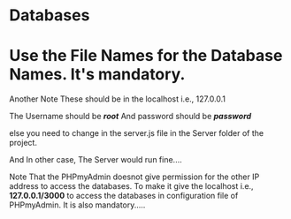 # Databases

# Use the File Names for the Database Names. It's mandatory.

Another Note These should be in the localhost i.e., 127.0.0.1

The Username should be **_root_** And password should be **_password_**

else you need to change in the server.js file in the Server folder of the project.

And In other case, The Server would run fine....

Note That the PHPmyAdmin doesnot give permission for the other IP address to access the databases. To make it give the localhost i.e., **127.0.0.1/3000** to access the databases in configuration file of PHPmyAdmin.
It is also mandatory.....

